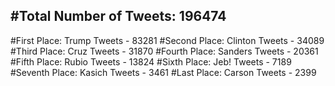 #Total Number of Tweets: 196474 
---
#First Place: Trump Tweets - 83281
#Second Place: Clinton Tweets - 34089
#Third Place: Cruz Tweets - 31870
#Fourth Place: Sanders Tweets - 20361
#Fifth Place: Rubio Tweets - 13824
#Sixth Place: Jeb! Tweets - 7189
#Seventh Place: Kasich Tweets - 3461
#Last Place: Carson Tweets - 2399

